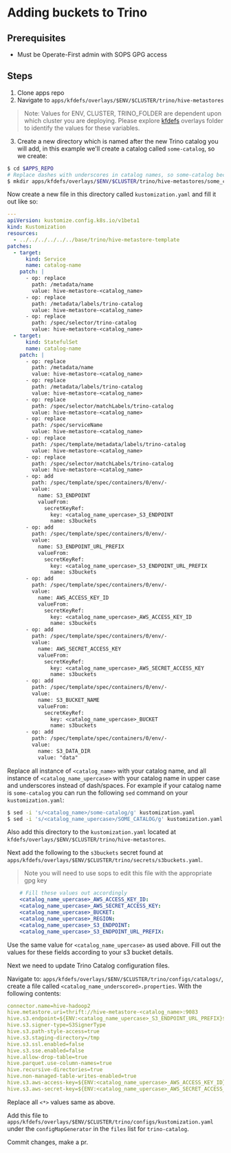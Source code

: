 # Adding buckets to Trino

## Prerequisites
- Must be Operate-First admin with SOPS GPG access

## Steps

1. Clone apps repo
2. Navigate to `apps/kfdefs/overlays/$ENV/$CLUSTER/trino/hive-metastores`

> Note: Values for ENV, CLUSTER, TRINO_FOLDER are dependent upon which cluster you are deploying.
> Please explore [kfdefs][kfdefs] overlays folder to identify the values for these variables.

3. Create a new directory which is named after the new Trino catalog you will add, in this example we'll create
a catalog called `some-catalog`, so we create:

```bash
$ cd $APPS_REPO
# Replace dashes with underscores in catalog names, so some-catalog becomes some_catalog
$ mkdir apps/kfdefs/overlays/$ENV/$CLUSTER/trino/hive-metastores/some_catalog
```

Now create a new file in this directory called `kustomization.yaml` and fill it out like so:

```yaml
---
apiVersion: kustomize.config.k8s.io/v1beta1
kind: Kustomization
resources:
  - ../../../../../../base/trino/hive-metastore-template
patches:
  - target:
      kind: Service
      name: catalog-name
    patch: |
      - op: replace
        path: /metadata/name
        value: hive-metastore-<catalog_name>
      - op: replace
        path: /metadata/labels/trino-catalog
        value: hive-metastore-<catalog_name>
      - op: replace
        path: /spec/selector/trino-catalog
        value: hive-metastore-<catalog_name>
  - target:
      kind: StatefulSet
      name: catalog-name
    patch: |
      - op: replace
        path: /metadata/name
        value: hive-metastore-<catalog_name>
      - op: replace
        path: /metadata/labels/trino-catalog
        value: hive-metastore-<catalog_name>
      - op: replace
        path: /spec/selector/matchLabels/trino-catalog
        value: hive-metastore-<catalog_name>
      - op: replace
        path: /spec/serviceName
        value: hive-metastore-<catalog_name>
      - op: replace
        path: /spec/template/metadata/labels/trino-catalog
        value: hive-metastore-<catalog_name>
      - op: replace
        path: /spec/selector/matchLabels/trino-catalog
        value: hive-metastore-<catalog_name>
      - op: add
        path: /spec/template/spec/containers/0/env/-
        value:
          name: S3_ENDPOINT
          valueFrom:
            secretKeyRef:
              key: <catalog_name_upercase>_S3_ENDPOINT
              name: s3buckets
      - op: add
        path: /spec/template/spec/containers/0/env/-
        value:
          name: S3_ENDPOINT_URL_PREFIX
          valueFrom:
            secretKeyRef:
              key: <catalog_name_upercase>_S3_ENDPOINT_URL_PREFIX
              name: s3buckets
      - op: add
        path: /spec/template/spec/containers/0/env/-
        value:
          name: AWS_ACCESS_KEY_ID
          valueFrom:
            secretKeyRef:
              key: <catalog_name_upercase>_AWS_ACCESS_KEY_ID
              name: s3buckets
      - op: add
        path: /spec/template/spec/containers/0/env/-
        value:
          name: AWS_SECRET_ACCESS_KEY
          valueFrom:
            secretKeyRef:
              key: <catalog_name_upercase>_AWS_SECRET_ACCESS_KEY
              name: s3buckets
      - op: add
        path: /spec/template/spec/containers/0/env/-
        value:
          name: S3_BUCKET_NAME
          valueFrom:
            secretKeyRef:
              key: <catalog_name_upercase>_BUCKET
              name: s3buckets
      - op: add
        path: /spec/template/spec/containers/0/env/-
        value:
          name: S3_DATA_DIR
          value: "data"

```

Replace all instance of `<catalog_name>` with your catalog name, and all instance of `<catalog_name_upercase>` with your catalog
name in upper case and underscores instead of dash/spaces. For example if your catalog name is `some-catalog` you can run the
following `sed` command on your `kustomization.yaml`:

```bash
$ sed -i 's/<catalog_name>/some-catalog/g' kustomization.yaml
$ sed -i 's/<catalog_name_upercase>/SOME_CATALOG/g' kustomization.yaml
```

Also add this directory to the `kustomization.yaml` located at `kfdefs/overlays/$ENV/$CLUSTER/trino/hive-metastores`.

Next add the following to the `s3buckets` secret found at `apps/kfdefs/overlays/$ENV/$CLUSTER/trino/secrets/s3buckets.yaml`.

> Note you will need to use sops to edit this file with the appropriate gpg key

```yaml
    # Fill these values out accordingly
    <catalog_name_upercase>_AWS_ACCESS_KEY_ID:
    <catalog_name_upercase>_AWS_SECRET_ACCESS_KEY:
    <catalog_name_upercase>_BUCKET:
    <catalog_name_upercase>_REGION:
    <catalog_name_upercase>_S3_ENDPOINT:
    <catalog_name_upercase>_S3_ENDPOINT_URL_PREFIX:
```
Use the same value for `<catalog_name_upercase>` as used above. Fill out the values for these fields according to your
s3 bucket details.

Next we need to update Trino Catalog configuration files.

Navigate to: `apps/kfdefs/overlays/$ENV/$CLUSTER/trino/configs/catalogs/`, create a file called
`<catalog_name_underscored>.properties`. With the following contents:

```yaml
connector.name=hive-hadoop2
hive.metastore.uri=thrift://hive-metastore-<catalog_name>:9083
hive.s3.endpoint=${ENV:<catalog_name_upercase>_S3_ENDPOINT_URL_PREFIX}${ENV:<catalog_name_upercase>_S3_ENDPOINT}
hive.s3.signer-type=S3SignerType
hive.s3.path-style-access=true
hive.s3.staging-directory=/tmp
hive.s3.ssl.enabled=false
hive.s3.sse.enabled=false
hive.allow-drop-table=true
hive.parquet.use-column-names=true
hive.recursive-directories=true
hive.non-managed-table-writes-enabled=true
hive.s3.aws-access-key=${ENV:<catalog_name_upercase>_AWS_ACCESS_KEY_ID}
hive.s3.aws-secret-key=${ENV:<catalog_name_upercase>_AWS_SECRET_ACCESS_KEY}
```

Replace all `<*>` values same as above.

Add this file to `apps/kfdefs/overlays/$ENV/$CLUSTER/trino/configs/kustomization.yaml` under the
`configMapGenerator` in the `files` list for `trino-catalog`.

Commit changes, make a pr.

[kfdefs]: https://github.com/operate-first/apps/tree/master/kfdefs/overlays
